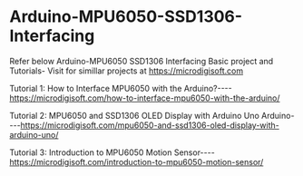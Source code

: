 # Arduino-MPU6050-SSD1306-Interfacing

Refer below Arduino-MPU6050 SSD1306 Interfacing Basic project and Tutorials- Visit for simillar projects at https://microdigisoft.com

Tutorial 1: How to Interface MPU6050 with the Arduino?----https://microdigisoft.com/how-to-interface-mpu6050-with-the-arduino/

Tutorial 2: MPU6050 and SSD1306 OLED Display with Arduino Uno Arduino----https://microdigisoft.com/mpu6050-and-ssd1306-oled-display-with-arduino-uno/

Tutorial 3: Introduction to MPU6050 Motion Sensor----https://microdigisoft.com/introduction-to-mpu6050-motion-sensor/
